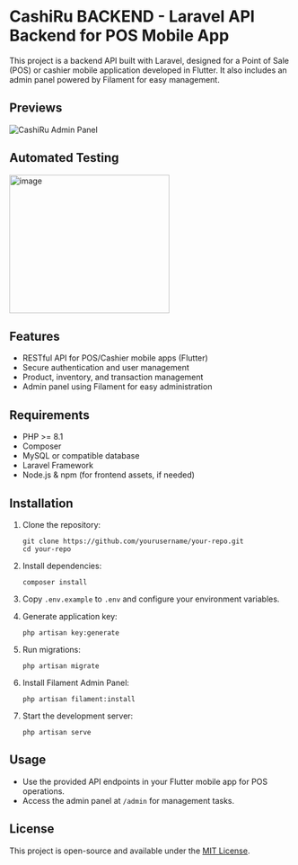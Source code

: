 # CashiRu BACKEND - Laravel API Backend for POS Mobile App

This project is a backend API built with Laravel, designed for a Point of Sale (POS) or cashier mobile application developed in Flutter. It also includes an admin panel powered by Filament for easy management.

## Previews
![CashiRu Admin Panel](https://github.com/user-attachments/assets/f6b94e48-b336-46b2-a8cd-0d8e4a13621c)

## Automated Testing
<img width="285" height="246" alt="image" src="https://github.com/user-attachments/assets/c6ed2383-f3cb-425d-aea4-b5dc236837a9" />



## Features

- RESTful API for POS/Cashier mobile apps (Flutter)
- Secure authentication and user management
- Product, inventory, and transaction management
- Admin panel using Filament for easy administration

## Requirements

- PHP >= 8.1
- Composer
- MySQL or compatible database
- Laravel Framework
- Node.js & npm (for frontend assets, if needed)

## Installation

1. Clone the repository:
    ```
    git clone https://github.com/yourusername/your-repo.git
    cd your-repo
    ```

2. Install dependencies:
    ```
    composer install
    ```

3. Copy `.env.example` to `.env` and configure your environment variables.

4. Generate application key:
    ```
    php artisan key:generate
    ```

5. Run migrations:
    ```
    php artisan migrate
    ```

6. Install Filament Admin Panel:
    ```
    php artisan filament:install
    ```

7. Start the development server:
    ```
    php artisan serve
    ```

## Usage

- Use the provided API endpoints in your Flutter mobile app for POS operations.
- Access the admin panel at `/admin` for management tasks.

## License

This project is open-source and available under the [MIT License](LICENSE).
